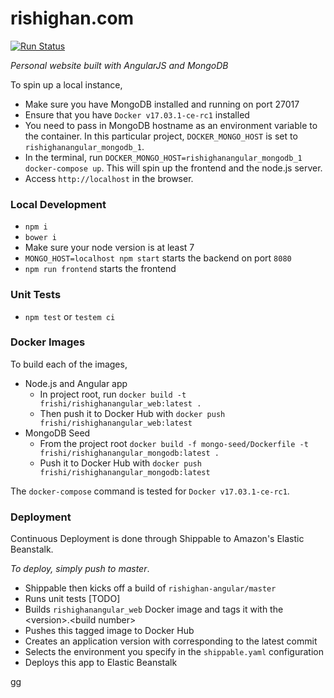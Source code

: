 # rishighan.com

[![Run Status](https://api.shippable.com/projects/5952dfb44bce2607003af5f0/badge?branch=master)](https://app.shippable.com/github/rishighan/rishighan-angular)

_Personal website built with AngularJS and MongoDB_

To spin up a local instance, 

+ Make sure you have MongoDB installed and running on port 27017
+ Ensure that you have `Docker v17.03.1-ce-rc1` installed
+ You need to pass in MongoDB hostname as an environment variable to the container. In this particular project, `DOCKER_MONGO_HOST` is set to `rishighanangular_mongodb_1`. 
+ In the terminal, run `DOCKER_MONGO_HOST=rishighanangular_mongodb_1 docker-compose up`. This will spin up the frontend and the node.js server.
+ Access `http://localhost` in the browser.

### Local Development
+ `npm i`
+ `bower i`
+ Make sure your node version is at least 7
+ `MONGO_HOST=localhost npm start` starts the backend on port `8080`
+ `npm run frontend` starts the frontend

### Unit Tests
+ `npm test` or `testem ci`

### Docker Images

To build each of the images, 
+ Node.js and Angular app
  + In project root, run `docker build -t frishi/rishighanangular_web:latest .`
  + Then push it to Docker Hub with `docker push frishi/rishighanangular_web:latest`
+ MongoDB Seed
  + From the project root `docker build -f mongo-seed/Dockerfile -t frishi/rishighanangular_mongodb:latest .`
  + Push it to Docker Hub with `docker push frishi/rishighanangular_mongodb:latest`

The `docker-compose` command is tested for `Docker v17.03.1-ce-rc1`.

### Deployment

Continuous Deployment is done through Shippable to Amazon's Elastic Beanstalk.

_To deploy, simply push to master_.

+ Shippable then kicks off a build of `rishighan-angular/master`
+ Runs unit tests [TODO]
+ Builds `rishighanangular_web` Docker image and tags it with the \<version>.\<build number>
+ Pushes this tagged image to Docker Hub
+ Creates an application version with corresponding to the latest commit
+ Selects the environment you specify in the `shippable.yaml` configuration
+ Deploys this app to Elastic Beanstalk

gg